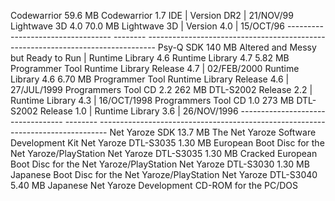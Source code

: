  Codewarrior	59.6 MB	Codewarrior 1.7 IDE | Version DR2 | 21/NOV/99
 Lightwave 3D 4.0	70.0 MB	Lightwave 3D | Version 4.0 | 15/OCT/96
    ----------------------------------	--------	--------------------------------------------------------------------------------
 Psy-Q SDK	140 MB	Altered and Messy but Ready to Run | Runtime Library 4.6
 Runtime Library 4.7	5.82 MB	Programmer Tool Runtime Library Release 4.7 | 02/FEB/2000
 Runtime Library 4.6	6.70 MB	Programmer Tool Runtime Library Release 4.6 | 27/JUL/1999
 Programmers Tool CD 2.2	262 MB	DTL-S2002 Release 2.2 | Runtime Library 4.3 | 16/OCT/1998
 Programmers Tool CD 1.0	273 MB	DTL-S2002 Release 1.0 | Runtime Library 3.6 | 26/NOV/1996
    ----------------------------------	--------	--------------------------------------------------------------------------------
 Net Yaroze SDK	13.7 MB	The Net Yaroze Software Development Kit
 Net Yaroze DTL-S3035	1.30 MB	European Boot Disc for the Net Yaroze/PlayStation
 Net Yaroze DTL-S3035	1.30 MB	Cracked European Boot Disc for the Net Yaroze/PlayStation
 Net Yaroze DTL-S3030	1.30 MB	Japanese Boot Disc for the Net Yaroze/PlayStation
 Net Yaroze DTL-S3040	5.40 MB	Japanese Net Yaroze Development CD-ROM for the PC/DOS
